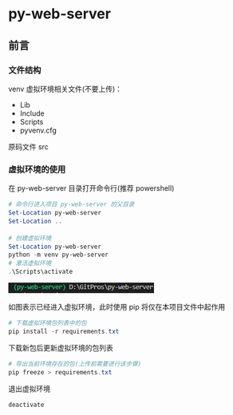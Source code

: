 # py-web-server

## 前言

### 文件结构

venv 虚拟环境相关文件(不要上传)：

- Lib
- Include
- Scripts
- pyvenv.cfg

原码文件 src

### 虚拟环境的使用

在 py-web-server 目录打开命令行(推荐 powershell)

```powershell
# 命令行进入项目 py-web-server 的父目录
Set-Location py-web-server
Set-Location ..

# 创建虚拟环境
Set-Location py-web-server
python -m venv py-web-server 
# 激活虚拟环境
.\Scripts\activate
```

![image-20220518100345959](README.assets/image-20220518100345959.png)

如图表示已经进入虚拟环境，此时使用 pip 将仅在本项目文件中起作用

```powershell
# 下载虚拟环境包列表中的包
pip install -r requirements.txt
```

下载新包后更新虚拟环境的包列表

```powershell
# 导出当前环境存在的包(上传前需要进行该步骤)
pip freeze > requirements.txt
```

退出虚拟环境

```powershell
deactivate
```